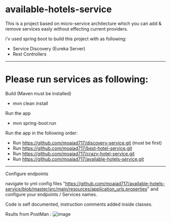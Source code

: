 # available-hotels-service

This is a project based on micro-service architecture which you can add & remove services easly without effecting current providers.

i'v used spring boot to build this project with as following:

  - Service Discovery (Eureka Server)
  - Rest Controllers
  
*********************************

# Please run services as following:
Build (Maven must be installed)
- mvn clean install

Run the app
- mvn spring-boot:run

Run the app in the following order: 
- Run  https://github.com/moaiad717/discovery-service.git   (must be first)
- Run  https://github.com/moaiad717/best-hotel-service.git
- Run  https://github.com/moaiad717/crazy-hotel-service.git
- Run  https://github.com/moaiad717/available-hotels-service.git

*********************************

Configure endpoints

navigate to yml config files "https://github.com/moaiad717/available-hotels-service/blob/master/src/main/resources/application_urls.properties" and configure your endpoints /
Services names.

Code is self documented, instruction comments added inside classes.

Rsults from PostMan : 
![image](https://user-images.githubusercontent.com/37189526/139557881-a995fbaa-36b6-4fa7-a659-24d5a0a9debb.png)
